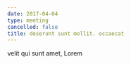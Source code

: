 ```yaml
---
date: 2017-04-04
type: meeting
cancelled: false
title: deserunt sunt mollit. occaecat
---
```

velit qui sunt amet, Lorem